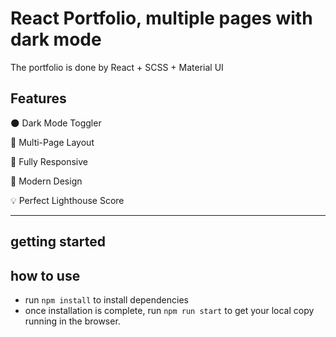 # React Portfolio, multiple pages with dark mode

The portfolio is done by React + SCSS + Material UI

## Features

🌑 Dark Mode Toggler

📖 Multi-Page Layout

📱 Fully Responsive

🎨 Modern Design

💡 Perfect Lighthouse Score

---

## getting started

## how to use

- run `npm install` to install dependencies
- once installation is complete, run `npm run start` to get your local copy running in the browser.

